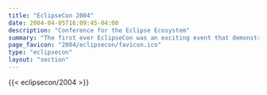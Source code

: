 ```yaml
---
title: "EclipseCon 2004"
date: 2004-04-05T16:09:45-04:00
description: "Conference for the Eclipse Ecosystem"
summary: "The first ever EclipseCon was an exciting event that demonstrated the vitality of the Eclipse ecosystem!"
page_favicon: "2004/eclipsecon/favicon.ico"
type: "eclipsecon"
layout: "section"
---
```


{{< eclipsecon/2004 >}}